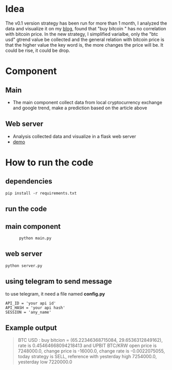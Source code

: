 
# Idea
The v0.1 version strategy has been run for more than 1 month, I analyzed the data and visualize it on my [blog](https://www.cnblogs.com/wtang/p/10155771.html), found that "buy bitcoin " has no correlation with bitcoin price. In the new strategy, I simplified varialbe, only the "btc usd" gtrend value be collected and the general relation with bitcoin price is that the higher value the key word is, the more changes the price will be. It could be rise, it could be drop. 

# Component
## Main   
* The main component collect data from local cryptocurrency exchange and google trend, make a prediction based on the article above 

## Web server
* Analysis collected data and visualize in a flask web server    
* [demo](http://13.125.213.49/)

# How to run the code

## dependencies
`
pip install -r requirements.txt
`

## run the code

## main component
`      
python main.py
`

## web server
`
python server.py
`

## using telegram to send message
to use telegram, it need a file named **config.py**
```
API_ID = 'your api id'
API_HASH = 'your api hash'
SESSION = 'any_name'
```

## Example output
> BTC USD : buy bitcion = (65.22346368715084, 29.6536312849162), rate is 0.45464668094218413 and UPBIT BTC/KRW open price is 7248000.0, change price is -16000.0, change rate is -0.0022075055, today strategy is SELL, reference with yesterday high 7254000.0, yesterday low 7220000.0


